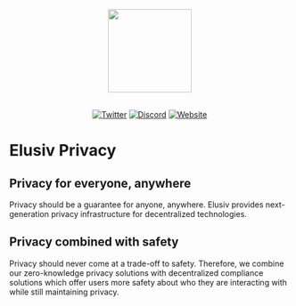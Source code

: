 <div align="center">
    <img src="https://github.com/elusiv-privacy/.github/blob/main/profile/elusiv.svg" width="150"/>
</div>

<br/>

<div align="center">

[![Twitter][ico-twitter]][url-twitter]
[![Discord][ico-discord]][url-discord]
[![Website][ico-website]][url-website]

</div>

[ico-twitter]: https://img.shields.io/twitter/url?color=5314b9&label=Elusiv&logoColor=5314b9&style=social&url=https%3A%2F%2Ftwitter.com%2Felusivprivacy
[ico-discord]: https://img.shields.io/website?label=chat&up_color=5314b9&up_message=Discord&url=https%3A%2F%2Fdiscord.gg%2Felusivprivacy
[ico-website]: https://img.shields.io/website?color=5314b9&up_color=b012b9&up_message=elusiv.io&url=https%3A%2F%2Felusiv.io

[url-twitter]: https://twitter.com/elusivprivacy
[url-discord]: https://discord.gg/elusivprivacy
[url-website]: https://elusiv.io

# Elusiv Privacy

## Privacy for everyone, anywhere
Privacy should be a guarantee for anyone, anywhere.
Elusiv provides next-generation privacy infrastructure for decentralized technologies.

## Privacy combined with safety
Privacy should never come at a trade-off to safety. Therefore, we combine our zero-knowledge privacy solutions with decentralized compliance solutions which offer users more safety about who they are interacting with while still maintaining privacy.
